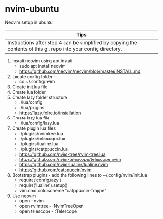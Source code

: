 # nvim-ubuntu
Neovim setup in ubuntu

|Tips                                                                                                            |
|----------------------------------------------------------------------------------------------------------------|
|Instructions after step 4 can be simplified by copying the contents of this git repo into your config directory.|

1. Install neovim using apt install
    * sudo apt install neovim
    * https://github.com/neovim/neovim/blob/master/INSTALL.md
2. Locate config folder - 
    * cd ~/.config/nvim
3. Create init.lua file
4. Create lua folder
5. Create lazy folder structure
    * ./lua/config
    * ./lua/plugins
    * https://lazy.folke.io/installation
6. Create lazy lua file
    * ./lua/config/lazy.lua
7. Create plugin lua files
    * ./plugins/nvimtree.lua
    * ./plugins/telescope.lua
    * ./plugins/lualine.lua
    * ./plugins/catppuccin.lua
    * https://github.com/nvim-tree/nvim-tree.lua
    * https://github.com/nvim-telescope/telescope.nvim
    * https://github.com/nvim-lualine/lualine.nvim
    * https://github.com/catppuccin/nvim
8. Bootstrap plugins - add the following lines to ~/.config/nvim/init.lua
    * require('config.lazy')
    * require('lualine').setup()
    * vim.cmd.colorscheme "catppuccin-frappe"
9.  Use neovim
    * open - nvim
    * open nvimtree - :NvimTreeOpen
    * open telescope - :Telescope







    

